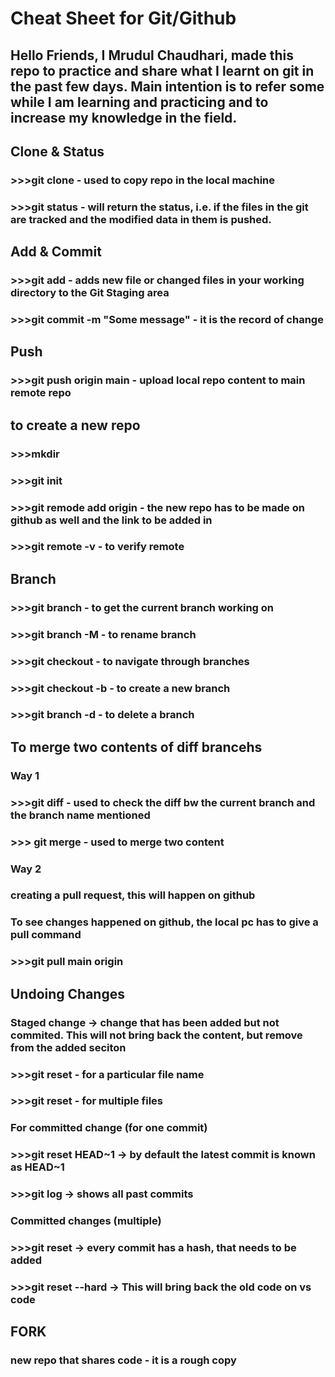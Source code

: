 # Cheat Sheet for Git/Github
## Hello Friends, I Mrudul Chaudhari, made this repo to practice and share what I learnt on git in the past few days. Main intention is to refer some while I am learning and practicing and to increase my knowledge in the field.
##  Clone & Status
### >>>git clone <some-link> - used to copy repo in the local machine
### >>>git status - will return the status, i.e. if the files in the git are tracked and the modified data in them is pushed.
## Add & Commit
### >>>git add <file-name> - adds new file or changed files in your working directory to the Git Staging area
### >>>git commit -m "Some message" - it is the record of change
## Push
### >>>git push origin main - upload local repo content to main remote repo

## to create a new repo
### >>>mkdir <repo name>
### >>>git init
### >>>git remode add origin <link> - the new repo has to be made on github as well and the link to be added in <link>
### >>>git remote -v - to verify remote

## Branch
### >>>git branch - to get the current branch working on
### >>>git branch -M <new name> - to rename branch
### >>>git checkout <branchname> - to navigate through branches
### >>>git checkout -b <branchname> - to create a new branch
### >>>git branch -d <branchname> - to delete a branch

## To merge two contents of diff brancehs
### Way 1
### >>>git diff <branch name> - used to check the diff bw the current branch and the branch name mentioned
### >>> git merge <branch name> - used to merge two content
### Way 2
### creating a pull request, this will happen on github
### To see changes happened on github, the local pc has to give a pull command
### >>>git pull main origin

## Undoing Changes
### Staged change -> change that has been added but not commited. This will not bring back the content, but remove from the added seciton
### >>>git reset <filename> - for a particular file name
### >>>git reset - for multiple files

### For committed change (for one commit)
### >>>git reset HEAD~1 -> by default the latest commit is known as HEAD~1

### >>>git log -> shows all past commits

### Committed changes (multiple)
### >>>git reset <commit hash> -> every commit has a hash, that needs to be added
### >>>git reset --hard <commit hash> -> This will bring back the old code on vs code

## FORK
### new repo that shares code - it is a rough copy




